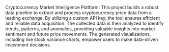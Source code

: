 Cryptocurrency Market Intelligence Platform: This project builds a robust data pipeline to extract and process cryptocurrency price data from a leading exchange. By utilizing a custom API key, the tool ensures efficient and reliable data acquisition. The collected data is then analyzed to identify trends, patterns, and anomalies, providing valuable insights into market sentiment and future price movements. The generated visualizations, including live stock variance charts, empower users to make data-driven investment decisions.
